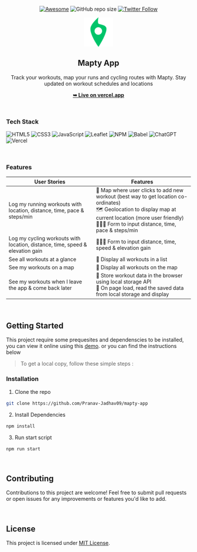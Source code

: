 <div align="center">

[![Awesome](https://awesome.re/badge.svg)](https://awesome.re)
![GitHub repo size](https://img.shields.io/github/repo-size/Pranav-Jadhav09/Mapty-app)
[![Twitter Follow](https://img.shields.io/twitter/follow/Pranav_Jadhav09?style=social)](https://twitter.com/Pranav_Jadhav09)

<img src="./src/assets/icon.png" alt="Logo" height="80"  >

## Mapty App

Track your workouts, map your runs and cycling routes with Mapty. Stay updated on workout schedules and locations

<a href="https://modern-mapty-app.vercel.app/"><strong>➥ Live on vercel.app</strong></a> <br />

</div>

<br />

### Tech Stack

![HTML5](https://img.shields.io/badge/HTML_5-%23E34F26.svg?style=flat&logo=html5&logoColor=white)
![CSS3](https://img.shields.io/badge/CSS_3-%231572B6.svg?style=flat&logo=css3&logoColor=white)
![JavaScript](https://img.shields.io/badge/JavaScript-%23323330.svg?style=flat&logo=javascript&logoColor=%23F7DF1E)
![Leaflet](https://img.shields.io/badge/Leaflet-199900?style=flat&logo=Leaflet&logoColor=white)
![NPM](https://img.shields.io/badge/NPM-%23CB3837.svg?style=flat&logo=npm&logoColor=white)
![Babel](https://img.shields.io/badge/Babel-F9DC3e?style=flat&logo=babel&logoColor=black)
![ChatGPT](https://img.shields.io/badge/ChatGPT-74aa9c?style=flat&logo=openai&logoColor=white)
![Vercel](https://img.shields.io/badge/Vercel-000000?style=flat&logo=vercel&logoColor=white)

<br />

### Features

| User Stories                                                                  | Features                                                                                                                                                                                                              |
| ----------------------------------------------------------------------------- | --------------------------------------------------------------------------------------------------------------------------------------------------------------------------------------------------------------------- |
| Log my running workouts with location, distance, time, pace & steps/min       | 🍳 Map where user clicks to add new workout (best way to get location co-ordinates) <br> 🗺 Geolocation to display map at current location (more user friendly) <br> 🏃🏻‍♂️ Form to input distance, time, pace & steps/min |
| Log my cycling workouts with location, distance, time, speed & elevation gain | 🚴🏻‍♂️ Form to input distance, time, speed & elevation gain                                                                                                                                                               |
| See all workouts at a glance                                                  | 🧾 Display all workouts in a list                                                                                                                                                                                     |
| See my workouts on a map                                                      | 📌 Display all workouts on the map                                                                                                                                                                                    |
| See my workouts when I leave the app & come back later                        | 🏬 Store workout data in the browser using local storage API <br /> 📲 On page load, read the saved data from local storage and display                                                                               |

<br />

## Getting Started

This project require some prequesites and dependenscies to be installed, you can view it online using this [demo](https://modern-mapty-app.vercel.app/). or you can find the instructions below

> To get a local copy, follow these simple steps :

### Installation

1. Clone the repo

```sh
git clone https://github.com/Pranav-Jadhav09/mapty-app
```

2. Install Dependencies

```bash
npm install
```

3. Run start script

```bash
npm run start
```

<br />

## Contributing

Contributions to this project are welcome! Feel free to submit pull requests or open issues for any improvements or features you'd like to add.

<br />

## License

This project is licensed under [MIT License](./LICENSE).

